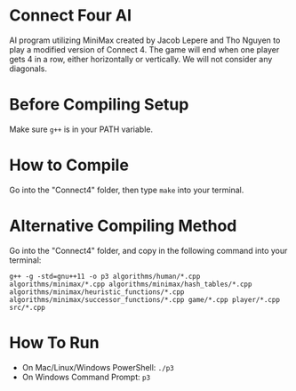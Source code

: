 # Connect Four AI
AI program utilizing MiniMax created by Jacob Lepere and Tho Nguyen to play a modified version of Connect 4. The game will end when one player gets 4 in a row, either horizontally or vertically. We will not consider any diagonals.

# Before Compiling Setup
Make sure `g++` is in your PATH variable.

# How to Compile
Go into the "Connect4" folder, then type `make` into your terminal.

# Alternative Compiling Method
Go into the "Connect4" folder, and copy in the following command into your terminal:
```
g++ -g -std=gnu++11 -o p3 algorithms/human/*.cpp algorithms/minimax/*.cpp algorithms/minimax/hash_tables/*.cpp algorithms/minimax/heuristic_functions/*.cpp algorithms/minimax/successor_functions/*.cpp game/*.cpp player/*.cpp src/*.cpp
```

# How To Run
* On Mac/Linux/Windows PowerShell: `./p3`
* On Windows Command Prompt: `p3`

